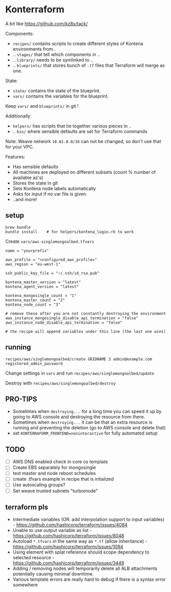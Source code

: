 # Konterraform

A bit like https://github.com/kz8s/tack/

Components:

* `recipes/` contains scripts to create different styles of Kontena environments from..
* .. `stages/` that tell which components in ..
* .. `library/` needs to be symlinked to ..
* .. `blueprints/` that stores bunch of `.tf` files that Terraform will merge as one.

State:

* `state/` contains the state of the blueprint.
* `vars/` contains the variables for the blueprint.

Keep `vars/` and `blueprints/` in git !

Additionally:

* `helpers/` has scripts that tie together various pieces in ..
* .. `bin/` where sensible defaults are set for Terraform commands

Note: Weave network `10.81.0.0/16` can not be changed, so don't use that for your VPC.

Features:

* Has sensible defaults
* All machines are deployed on different subsets (count % number of available az's)
* Stores the state in git
* Sets Kontena node labels automatically
* Asks for input if no var file is given
* ..and more!

## setup

```
brew bundle
bundle install    # for helpers/kontena_login.rb to work
```

Create `vars/aws-singlemongoalbed.tfvars`
```
name = "yourprefix"

aws_profile = "<configured_aws_profile>"
aws_region = "eu-west-1"

ssh_public_key_file = "~/.ssh/id_rsa.pub"

kontena_master_version = "latest"
kontena_agent_version = "latest"

kontena_mongosingle_count = "1"
kontena_master_count = "2"
kontena_node_count = "3"

# remove these after you are not constantly destroying the environment
aws_instance_mongosingle_disable_api_termination = "false"
aws_instance_node_disable_api_termination = "false"

# the recipe will append variables under this line (the last one wins)
```

## running

```
recipes/aws/singlemongoalbed/create GRIDNAME 3 admin@example.com registered_admin_password
```

Change settings in `vars` and run `recipes/aws/singlemongoalbed/update`

Destroy with `recipes/aws/singlemongoalbed/destroy`

## PRO-TIPS

- Sometimes when `destroying...` for a long time you can speed it up by going to AWS console and destroying the resource from there.
- Sometimes when `destroying...` it can be that an extra resource is running and preventing the deletion (go to AWS console and delete that)
- set `KONTERRAFORM_FRONTEND=noninteractive` for fully automated setup

## TODO
- [ ] AWS DNS enabled check in core os template
- [ ] Create EBS separately for mongosingle
- [ ] test master and node reboot schedules
- [ ] create .tfvars example in recipe that is intialized
- [ ] Use autoscaling groups?
- [ ] Set weave trusted subnets "turbomode"

## terraform pls

* Intermediate variables (OR: add interpolation support to input variables) - https://github.com/hashicorp/terraform/issues/4084
* Unable to use output variable as list - https://github.com/hashicorp/terraform/issues/8048
* Autoload `*.tfvars` in the same way as `*.tf` (allow inheritance) - https://github.com/hashicorp/terraform/issues/1084
* Using element with splat reference should scope dependency to selected resource  - https://github.com/hashicorp/terraform/issues/3449
 * Adding / removing nodes will temporarily delete all ALB attachments potentially causing minimal downtime.
* Various template errors are really hard to debug if there is a syntax error somewhere
